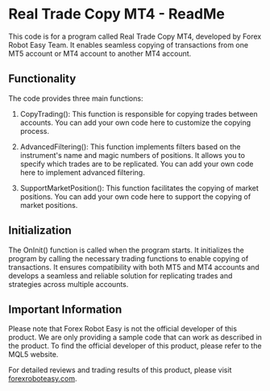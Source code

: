 # Real Trade Copy MT4 - ReadMe

This code is for a program called Real Trade Copy MT4, developed by Forex Robot Easy Team. It enables seamless copying of transactions from one MT5 account or MT4 account to another MT4 account.

## Functionality

The code provides three main functions:

1. CopyTrading(): This function is responsible for copying trades between accounts. You can add your own code here to customize the copying process.

2. AdvancedFiltering(): This function implements filters based on the instrument's name and magic numbers of positions. It allows you to specify which trades are to be replicated. You can add your own code here to implement advanced filtering.

3. SupportMarketPosition(): This function facilitates the copying of market positions. You can add your own code here to support the copying of market positions.

## Initialization

The OnInit() function is called when the program starts. It initializes the program by calling the necessary trading functions to enable copying of transactions. It ensures compatibility with both MT5 and MT4 accounts and develops a seamless and reliable solution for replicating trades and strategies across multiple accounts.

## Important Information

Please note that Forex Robot Easy is not the official developer of this product. We are only providing a sample code that can work as described in the product. To find the official developer of this product, please refer to the MQL5 website.

For detailed reviews and trading results of this product, please visit [forexroboteasy.com](https://forexroboteasy.com/forex-robot-review/review-real-trade-copy-mt4-a-powerful-forex-software-for-copying-transactions/).
